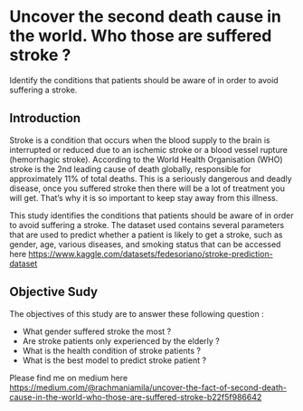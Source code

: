 # Uncover the second death cause in the world. Who those are suffered stroke ?
Identify the conditions that patients should be aware of in order to avoid suffering a stroke.
## Introduction
Stroke is a condition that occurs when the blood supply to the brain is interrupted or reduced due to an ischemic stroke or a blood vessel rupture (hemorrhagic stroke). According to the World Health Organisation (WHO) stroke is the 2nd leading cause of death globally, responsible for approximately 11% of total deaths. This is a seriously dangerous and deadly disease, once you suffered stroke then there will be a lot of treatment you will get. That’s why it is so important to keep stay away from this illness.

This study identifies the conditions that patients should be aware of in order to avoid suffering a stroke. The dataset used contains several parameters that are used to predict whether a patient is likely to get a stroke, such as gender, age, various diseases, and smoking status that can be accessed here https://www.kaggle.com/datasets/fedesoriano/stroke-prediction-dataset

## Objective Sudy

The objectives of this study are to answer these following question :
- What gender suffered stroke the most ?
- Are stroke patients only experienced by the elderly ?
- What is the health condition of stroke patients ?
- What is the best model to predict stroke patient ?

Please find me on medium here https://medium.com/@rachmaniamila/uncover-the-fact-of-second-death-cause-in-the-world-who-those-are-suffered-stroke-b22f5f986642
